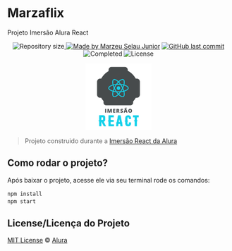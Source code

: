 # Marzaflix
Projeto Imersão Alura React

<p align="center">
<img alt="Repository size" src="https://img.shields.io/github/repo-size/Marzeu/marzaflix"><a href="https://www.linkedin.com/in/marzeu-selau-junior-4b755410b/">
<img alt="Made by Marzeu Selau Junior" src="https://img.shields.io/badge/made%20by-Marzeu%20Selau%20Junior-%2304D361"></a>
<a href="https://github.com/Marzeu/marzaflix/commits/master">
<img alt="GitHub last commit" src="https://img.shields.io/github/last-commit/Marzeu/marzaflix"></a>  
<img alt="Completed" src="https://img.shields.io/badge/Imersão%20React%20Alura%20-Completed-7159c1"></img>  
<img alt="License" src="https://img.shields.io/github/license/Marzeu/marzaflix?color=blue">
</p>

<p align="center">
  <img alt="Logo do projeto" width="150px" src="./src/assests/img/imersao.svg" />
</p>

> Projeto construido durante a [Imersão React da Alura](https://www.alura.com.br/imersao-react/)


## Como rodar o projeto?

Após baixar o projeto, acesse ele via seu terminal rode os comandos:

```sh
npm install
npm start
```

## License/Licença do Projeto
[MIT License](./LICENSE) © [Alura](http://alura.com.br/)
